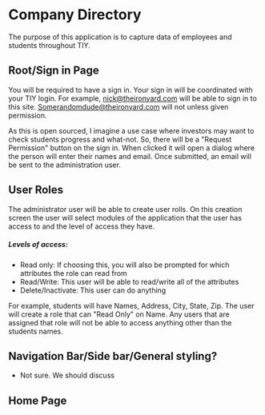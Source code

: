 # Company Directory

The purpose of this application is to capture data of employees and students throughout TIY.

## Root/Sign in Page

You will be required to have a sign in. Your sign in will be coordinated with your TIY login. For example, nick@theironyard.com will be able to sign in to this site. Somerandomdude@theironyard.com will not unless given permission.

As this is open sourced, I imagine a use case where investors may want to check students progress and what-not. So, there will be a "Request Permission" button on the sign in. When clicked it will open a dialog where the person will enter their names and email. Once submitted, an email will be sent to the administration user.

## User Roles

The administrator user will be able to create user rolls. On this creation screen the user will select modules of the application that the user has access to and the level of access they have.

##### Levels of access:

- Read only: If choosing this, you will also be prompted for which attributes the role can read from
- Read/Write: This user will be able to read/write all of the attributes
- Delete/Inactivate: This user can do anything

For example, students will have Names, Address, City, State, Zip. The user will create a role that can "Read Only" on Name. Any users that are assigned that role will not be able to access anything other than the students names.

## Navigation Bar/Side bar/General styling?

- Not sure. We should discuss

## Home Page



